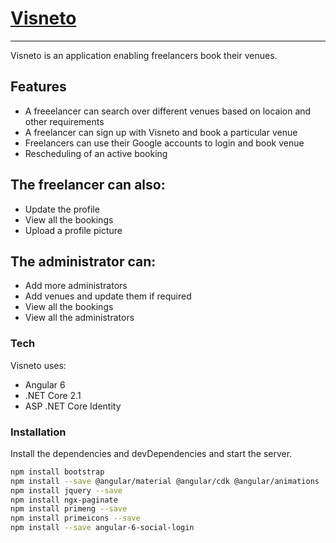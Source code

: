 # [Visneto](https://letsworkdotnetjul18uiqa.azurewebsites.net)
___
Visneto is an application enabling freelancers book their venues.

## Features
  - A freeelancer can search over different venues based on locaion and other requirements
  - A freelancer can sign up with Visneto and book a particular venue
  - Freelancers can use their Google accounts to login and book venue
  - Rescheduling of an active booking


## The freelancer can also:
  - Update the profile
  - View all the bookings
  - Upload a profile picture

## The administrator can:
  - Add more administrators
  - Add venues and update them if required
  - View all the bookings
  - View all the administrators 

### Tech

Visneto uses:
* Angular 6
* .NET Core 2.1
* ASP .NET Core Identity

### Installation

Install the dependencies and devDependencies and start the server.

```sh
npm install bootstrap
npm install --save @angular/material @angular/cdk @angular/animations
npm install jquery --save
npm install ngx-paginate
npm install primeng --save
npm install primeicons --save
npm install --save angular-6-social-login
```